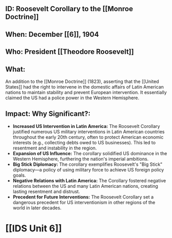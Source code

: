 ## ID: Roosevelt Corollary to the [[Monroe Doctrine]]

## When: December [[6]], 1904

## Who:  President [[Theodore Roosevelt]]

## What:  
An addition to the [[Monroe Doctrine]] (1823), asserting that the [[United States]] had the right to intervene in the domestic affairs of Latin American nations to maintain stability and prevent European intervention.  It essentially claimed the US had a police power in the Western Hemisphere.

## Impact: Why Significant?:
* **Increased US Intervention in Latin America:** The Roosevelt Corollary justified numerous US military interventions in Latin American countries throughout the early 20th century, often to protect American economic interests (e.g., collecting debts owed to US businesses). This led to resentment and instability in the region.
* **Expansion of US Influence:**  The corollary solidified US dominance in the Western Hemisphere, furthering the nation's imperial ambitions.
* **Big Stick Diplomacy:** The corollary exemplifies Roosevelt's "Big Stick" diplomacy—a policy of using military force to achieve US foreign policy goals.
* **Negative Relations with Latin America:** The Corollary fostered negative relations between the US and many Latin American nations, creating lasting resentment and distrust.
* **Precedent for Future Interventions:** The Roosevelt Corollary set a dangerous precedent for US interventionism in other regions of the world in later decades.

# [[IDS Unit 6]]